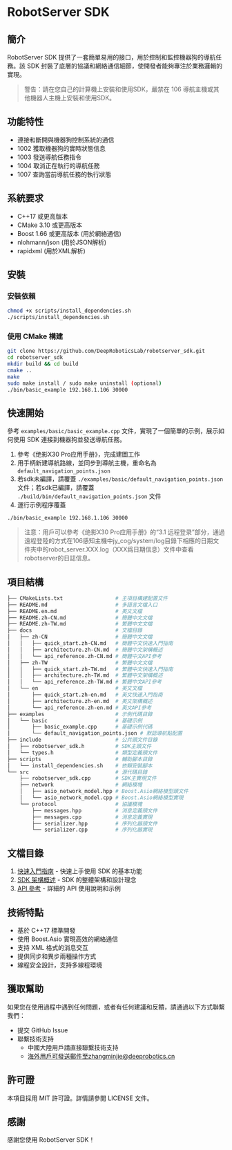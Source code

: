 # RobotServer SDK

## 簡介

RobotServer SDK 提供了一套簡單易用的接口，用於控制和監控機器狗的導航任務。該 SDK 封裝了底層的協議和網絡通信細節，使開發者能夠專注於業務邏輯的實現。

> 警告：請在您自己的計算機上安裝和使用SDK，嚴禁在 106 導航主機或其他機器人主機上安裝和使用SDK。

## 功能特性

- 連接和斷開與機器狗控制系統的通信
- 1002 獲取機器狗的實時狀態信息
- 1003 發送導航任務指令
- 1004 取消正在執行的導航任務
- 1007 查詢當前導航任務的執行狀態

## 系統要求

- C++17 或更高版本
- CMake 3.10 或更高版本
- Boost 1.66 或更高版本 (用於網絡通信)
- nlohmann/json (用於JSON解析)
- rapidxml (用於XML解析)

## 安裝

### 安裝依賴

```bash
chmod +x scripts/install_dependencies.sh
./scripts/install_dependencies.sh
```

### 使用 CMake 構建

```bash
git clone https://github.com/DeepRoboticsLab/robotserver_sdk.git
cd robotserver_sdk
mkdir build && cd build
cmake ..
make
sudo make install / sudo make uninstall (optional)
./bin/basic_example 192.168.1.106 30000
```

## 快速開始

參考 `examples/basic/basic_example.cpp` 文件，實現了一個簡單的示例，展示如何使用 SDK 連接到機器狗並發送導航任務。

1. 參考《绝影X30 Pro应用手册》，完成建圖工作 
2. 用手柄新建導航路線，並同步到導航主機，重命名為`default_navigation_points.json`
3. 若sdk未編譯，請覆蓋 `./examples/basic/default_navigation_points.json` 文件；若sdk已編譯，請覆蓋 `./build/bin/default_navigation_points.json` 文件
4. 運行示例程序覆蓋

```bash
./bin/basic_example 192.168.1.106 30000
```

> 注意：用戶可以參考《绝影X30 Pro应用手册》的“3.1 远程登录”部分，通過遠程登陸的方式在106感知主機中jy_cog/system/log目錄下相應的日期文件夾中的robot_server.XXX.log（XXX爲日期信息）文件中查看robotserver的日誌信息。

## 項目結構

```bash
├── CMakeLists.txt                 # 主項目構建配置文件
├── README.md                      # 多語言文檔入口
├── README.en.md                   # 英文文檔
├── README.zh-CN.md                # 簡體中文文檔
├── README.zh-TW.md                # 繁體中文文檔
├── docs                           # 文檔目錄
│   ├── zh-CN                      # 簡體中文文檔
│   │   ├── quick_start.zh-CN.md   # 簡體中文快速入門指南
│   │   ├── architecture.zh-CN.md  # 簡體中文架構概述
│   │   └── api_reference.zh-CN.md # 簡體中文API參考
│   ├── zh-TW                      # 繁體中文文檔
│   │   ├── quick_start.zh-TW.md   # 繁體中文快速入門指南
│   │   ├── architecture.zh-TW.md  # 繁體中文架構概述
│   │   └── api_reference.zh-TW.md # 繁體中文API參考
│   └── en                         # 英文文檔
│       ├── quick_start.zh-en.md   # 英文快速入門指南
│       ├── architecture.zh-en.md  # 英文架構概述
│       └── api_reference.zh-en.md # 英文API參考
├── examples                       # 示例代碼目錄
│   └── basic                      # 基礎示例
│       ├── basic_example.cpp      # 基礎示例代碼
│       └── default_navigation_points.json # 默認導航點配置
├── include                        # 公共頭文件目錄
│   ├── robotserver_sdk.h          # SDK主頭文件
│   └── types.h                    # 類型定義頭文件
├── scripts                        # 輔助腳本目錄
│   └── install_dependencies.sh    # 依賴安裝腳本
└── src                            # 源代碼目錄
    ├── robotserver_sdk.cpp        # SDK主實現文件
    ├── network                    # 網絡模塊
    │   ├── asio_network_model.hpp # Boost.Asio網絡模型頭文件
    │   └── asio_network_model.cpp # Boost.Asio網絡模型實現
    └── protocol                   # 協議模塊
        ├── messages.hpp           # 消息定義頭文件
        ├── messages.cpp           # 消息定義實現
        ├── serializer.hpp         # 序列化器頭文件
        └── serializer.cpp         # 序列化器實現
```

## 文檔目錄

1. [快速入門指南](docs/zh-TW/quick_start.zh-TW.md) - 快速上手使用 SDK 的基本功能
2. [SDK 架構概述](docs/zh-TW/architecture.zh-TW.md) - SDK 的整體架構和設計理念
3. [API 參考](docs/zh-TW/api_reference.zh-TW.md) - 詳細的 API 使用說明和示例

## 技術特點

- 基於 C++17 標準開發
- 使用 Boost.Asio 實現高效的網絡通信
- 支持 XML 格式的消息交互
- 提供同步和異步兩種操作方式
- 線程安全設計，支持多線程環境

## 獲取幫助

如果您在使用過程中遇到任何問題，或者有任何建議和反饋，請通過以下方式聯繫我們：

- 提交 GitHub Issue
- 聯繫技術支持
    - 中國大陸用戶請直接聯繫技術支持
    - 海外用戶可發送郵件至zhangminjie@deeprobotics.cn

## 許可證

本項目採用 MIT 許可證。詳情請參閱 LICENSE 文件。

## 感謝

感謝您使用 RobotServer SDK！
